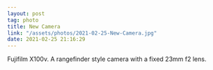 ```yaml
---
layout: post
tag: photo
title: New Camera
link: "/assets/photos/2021-02-25-New-Camera.jpg"
date: 2021-02-25 21:16:29
---
```

Fujifilm X100v. A rangefinder style camera with a fixed 23mm f2 lens. 